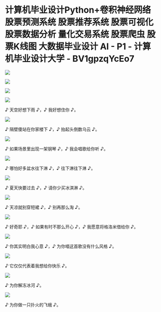# 计算机毕业设计Python+卷积神经网络股票预测系统 股票推荐系统 股票可视化 股票数据分析 量化交易系统 股票爬虫 股票K线图 大数据毕业设计 AI - P1 - 计算机毕业设计大学 - BV1gpzqYcEo7

![](img/8e2acd3c158e855f6872a3840ee56e5e_0.png)

![](img/8e2acd3c158e855f6872a3840ee56e5e_1.png)

![](img/8e2acd3c158e855f6872a3840ee56e5e_2.png)

![](img/8e2acd3c158e855f6872a3840ee56e5e_3.png)

♪ 天空好想下雨 ♪，♪ 我好想住你 ♪。

![](img/8e2acd3c158e855f6872a3840ee56e5e_5.png)

♪ 隔壁傻站在你家楼下 ♪，♪ 抬起头倒数乌云 ♪。

![](img/8e2acd3c158e855f6872a3840ee56e5e_7.png)

♪ 如果场景里出现一架钢琴 ♪，♪ 我会唱歌给你听 ♪。

![](img/8e2acd3c158e855f6872a3840ee56e5e_9.png)

♪ 哪怕好多盆水往下淋 ♪，♪ 往下淋往下淋 ♪。

![](img/8e2acd3c158e855f6872a3840ee56e5e_11.png)

♪ 夏天快要过去 ♪，♪ 请你少买冰淇淋 ♪。

![](img/8e2acd3c158e855f6872a3840ee56e5e_13.png)

♪ 天凉就别穿短裙 ♪，♪ 别再那么淘 ♪。

![](img/8e2acd3c158e855f6872a3840ee56e5e_15.png)

♪ 好奇耶 ♪，♪ 如果有时不那么开心 ♪，♪ 我愿意将格洛米借给你 ♪。

![](img/8e2acd3c158e855f6872a3840ee56e5e_17.png)

♪ 你其实明白我心意 ♪，♪ 为你唱这首歌没有什么风格 ♪。

![](img/8e2acd3c158e855f6872a3840ee56e5e_19.png)

♪ 它仅仅代表着我想给你快乐 ♪。

![](img/8e2acd3c158e855f6872a3840ee56e5e_21.png)

♪ 为你解冻冰河 ♪。

![](img/8e2acd3c158e855f6872a3840ee56e5e_23.png)

♪ 为你做一只扑火的飞蛾 ♪。